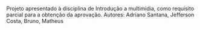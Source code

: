 Projeto apresentado à disciplina de Introdução a multimidia, como requisito parcial para a obtenção da aprovação.
Autores: Adriano Santana, Jefferson Costa, Bruno, Matheus
